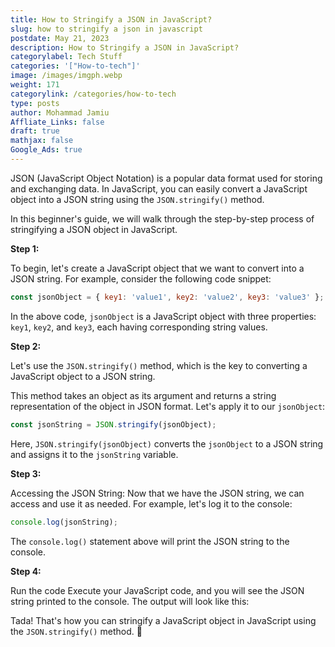 ```yaml
---
title: How to Stringify a JSON in JavaScript?
slug: how to stringify a json in javascript
postdate: May 21, 2023
description: How to Stringify a JSON in JavaScript?
categorylabel: Tech Stuff
categories: '["How-to-tech"]'
image: /images/imgph.webp
weight: 171
categorylink: /categories/how-to-tech
type: posts
author: Mohammad Jamiu
Affliate_Links: false
draft: true
mathjax: false
Google_Ads: true
---
```

JSON (JavaScript Object Notation) is a popular data format used for storing and exchanging data. In JavaScript, you can easily convert a JavaScript object into a JSON string using the `JSON.stringify()` method. 

In this beginner's guide, we will walk through the step-by-step process of stringifying a JSON object in JavaScript.

**Step 1:**

To begin, let's create a JavaScript object that we want to convert into a JSON string. For example, consider the following code snippet:

```javascript
const jsonObject = { key1: 'value1', key2: 'value2', key3: 'value3' };
```

In the above code, `jsonObject` is a JavaScript object with three properties: `key1`, `key2`, and `key3`, each having corresponding string values.

**Step 2:** 

Let's use the `JSON.stringify()` method, which is the key to converting a JavaScript object to a JSON string. 

This method takes an object as its argument and returns a string representation of the object in JSON format. Let's apply it to our `jsonObject`:

```javascript
const jsonString = JSON.stringify(jsonObject);
```

Here, `JSON.stringify(jsonObject)` converts the `jsonObject` to a JSON string and assigns it to the `jsonString` variable.

**Step 3:** 

Accessing the JSON String: Now that we have the JSON string, we can access and use it as needed. For example, let's log it to the console:

```javascript
console.log(jsonString);

```

The `console.log()` statement above will print the JSON string to the console.

**Step 4:** 

Run the code Execute your JavaScript code, and you will see the JSON string printed to the console. The output will look like this:



Tada! That's how you can stringify a JavaScript object in JavaScript using the `JSON.stringify()` method. :tada: